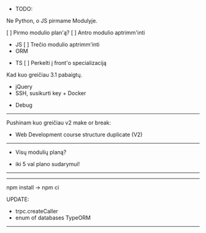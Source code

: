 - TODO:

Ne Python, o JS pirmame Modulyje.

[ ] Pirmo modulio plan'ą?
[ ] Antro modulio aptrimm'inti
  - JS
[ ] Trečio modulio aptrimm'inti
  - ORM
  + TS
[ ] Perkelti į front'o specializaciją

Kad kuo greičiau 3.1 pabaigtų.
- jQuery
- SSH, susikurti key + Docker

+ Debug

---

Pushinam kuo greičiau v2 make or break:

- Web Development course structure duplicate (V2)

---

- Visų modulių planą?

- iki 5 val plano sudarymui!

---

---
npm install -> npm ci

UPDATE:

- trpc.createCaller
- enum of databases TypeORM
---
